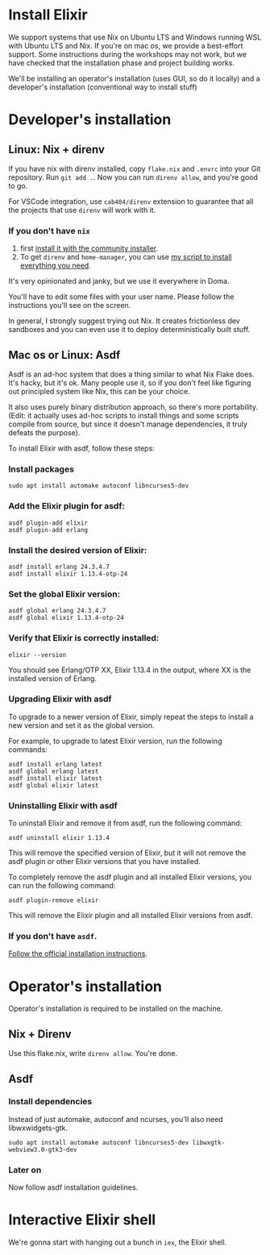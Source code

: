 # Install Elixir

We support systems that use Nix on Ubuntu LTS and Windows running WSL with Ubuntu LTS and Nix.
If you're on mac os, we provide a best-effort support.
Some instructions during the workshops may not work, but we have checked that the installation phase and project building works.

We'll be installing an operator's installation (uses GUI, so do it locally) and a developer's installation (conventional way to install stuff)

# Developer's installation

## Linux: Nix + direnv

If you have nix with direnv installed, copy `flake.nix` and `.envrc` into your Git repository.
Run `git add .`.
Now you can run `direnv allow`, and you're good to go.

For VSCode integration, use `cab404/direnv` extension to guarantee that all the projects that use `direnv` will work with it.

### If you don't have `nix`

1.  first [install it with the community installer](https://github.com/numtide/nix-unstable-installer).
2.  To get `direnv` and `home-manager`, you can use [my script to install everything you need](https://github.com/cognivore/nix-home).

It's very opinionated and janky, but we use it everywhere in Doma.

You'll have to edit some files with your user name.
Please follow the instructions you'll see on the screen.

In general, I strongly suggest trying out Nix.
It creates frictionless dev sandboxes and you can even use it to deploy deterministically built stuff.

## Mac os or Linux: Asdf

Asdf is an ad-hoc system that does a thing similar to what Nix Flake does.
It's hacky, but it's ok.
Many people use it, so if you don't feel like figuring out principled system like Nix, this can be your choice.

It also uses purely binary distribution approach, so there's more portability.
(Edit: it actually uses ad-hoc scripts to install things and some scripts compile from source, but since it doesn't manage dependencies, it truly defeats the purpose).

To install Elixir with asdf, follow these steps:

### Install packages

```
sudo apt install automake autoconf libncurses5-dev
```

### Add the Elixir plugin for asdf:

```
asdf plugin-add elixir
asdf plugin-add erlang
```

### Install the desired version of Elixir:

```
asdf install erlang 24.3.4.7
asdf install elixir 1.13.4-otp-24
```

### Set the global Elixir version:

```
asdf global erlang 24.3.4.7
asdf global elixir 1.13.4-otp-24
```

### Verify that Elixir is correctly installed:

```
elixir --version
```

You should see Erlang/OTP XX, Elixir 1.13.4 in the output, where XX is the installed version of Erlang.

### Upgrading Elixir with asdf

To upgrade to a newer version of Elixir, simply repeat the steps to install a new version and set it as the global version.

For example, to upgrade to latest Elixir version, run the following commands:

```
asdf install erlang latest
asdf global erlang latest
asdf install elixir latest
asdf global elixir latest
```

### Uninstalling Elixir with asdf

To uninstall Elixir and remove it from asdf, run the following command:

```
asdf uninstall elixir 1.13.4
```

This will remove the specified version of Elixir, but it will not remove the asdf plugin or other Elixir versions that you have installed.

To completely remove the asdf plugin and all installed Elixir versions, you can run the following command:

```
asdf plugin-remove elixir
```

This will remove the Elixir plugin and all installed Elixir versions from asdf.

### If you don't have `asdf`.

[Follow the official installation instructions](https://asdf-vm.com/guide/getting-started.html#_1-install-dependencies).

# Operator's installation

Operator's installation is required to be installed on the machine.

## Nix + Direnv

Use this flake.nix, write `direnv allow`. You're done.

## Asdf

### Install dependencies

Instead of just automake, autoconf and ncurses, you'll also need libwxwidgets-gtk.

```
sudo apt install automake autoconf libncurses5-dev libwxgtk-webview3.0-gtk3-dev
```

### Later on

Now follow asdf installation guidelines.

# Interactive Elixir shell

We're gonna start with hanging out a bunch in `iex`, the Elixir shell.
